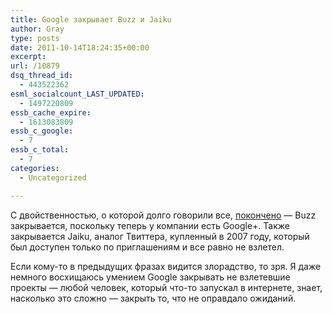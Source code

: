 ```yaml
---
title: Google закрывает Buzz и Jaiku
author: Gray
type: posts
date: 2011-10-14T18:24:35+00:00
excerpt:
url: /10879
dsq_thread_id:
  - 443522362
esml_socialcount_LAST_UPDATED:
  - 1497220809
essb_cache_expire:
  - 1613083809
essb_c_google:
  - 7
essb_c_total:
  - 7
categories:
  - Uncategorized

---
```








С двойственностью, о которой долго говорили все, [покончено][1] — Buzz закрывается, поскольку теперь у компании есть Google+. Также закрывается Jaiku, аналог Твиттера, купленный в 2007 году, который был доступен только по приглашениям и все равно не взлетел.

Если кому-то в предыдущих фразах видится злорадство, то зря. Я даже немного восхищаюсь умением Google закрывать не взлетевшие проекты — любой человек, который что-то запускал в интернете, знает, насколько это сложно — закрыть то, что не оправдало ожиданий.

 [1]: http://googleblog.blogspot.com/2011/10/fall-sweep.html